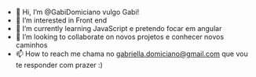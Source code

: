 - 👋 Hi, I’m @GabiDomiciano vulgo Gabi!
- 👀 I’m interested in  Front end
- 🌱 I’m currently learning  JavaScript e pretendo  focar em angular
- 💞️ I’m looking to collaborate on novos projetos e conhecer novos caminhos
- 📫 How to reach me  chama no gabriella.domiciano@gmail.com que vou te responder com prazer :)

<!---
GabiDomiciano/GabiDomiciano is a ✨ special ✨ repository because its `README.md` (this file) appears on your GitHub profile.
You can click the Preview link to take a look at your changes.
--->
